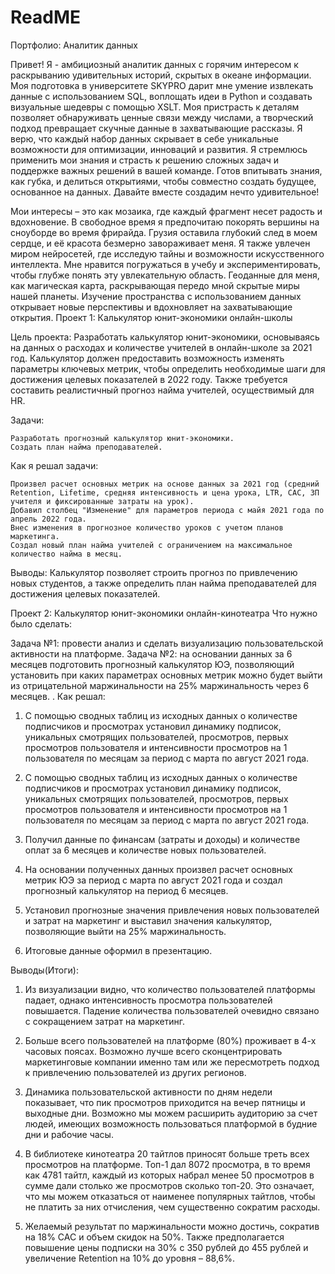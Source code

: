 # ReadME
Портфолио: Аналитик данных

Привет! Я - амбициозный аналитик данных с горячим интересом к раскрыванию удивительных историй, скрытых в океане информации. Моя подготовка в университете SKYPRO дарит мне умение извлекать данные с использованием SQL, воплощать идеи в Python и создавать визуальные шедевры с помощью XSLT. Моя пристрасть к деталям позволяет обнаруживать ценные связи между числами, а творческий подход превращает скучные данные в захватывающие рассказы. Я верю, что каждый набор данных скрывает в себе уникальные возможности для оптимизации, инноваций и развития. Я стремлюсь применить мои знания и страсть к решению сложных задач и поддержке важных решений в вашей команде. Готов впитывать знания, как губка, и делиться открытиями, чтобы совместно создать будущее, основанное на данных. Давайте вместе создадим нечто удивительное!

Мои интересы – это как мозаика, где каждый фрагмент несет радость и вдохновение. В свободное время я предпочитаю покорять вершины на сноуборде во время фрирайда. Грузия оставила глубокий след в моем сердце, и её красота безмерно завораживает меня. Я также увлечен миром нейросетей, где исследую тайны и возможности искусственного интеллекта. Мне нравится погружаться в учебу и экспериментировать, чтобы глубже понять эту увлекательную область. Геоданные для меня, как магическая карта, раскрывающая передо мной скрытые миры нашей планеты. Изучение пространства с использованием данных открывает новые перспективы и вдохновляет на захватывающие открытия.
Проект 1: Калькулятор юнит-экономики онлайн-школы

Цель проекта: Разработать калькулятор юнит-экономики, основываясь на данных о расходах и количестве учителей в онлайн-школе за 2021 год. Калькулятор должен предоставить возможность изменять параметры ключевых метрик, чтобы определить необходимые шаги для достижения целевых показателей в 2022 году. Также требуется составить реалистичный прогноз найма учителей, осуществимый для HR.

Задачи:

    Разработать прогнозный калькулятор юнит-экономики.
    Создать план найма преподавателей.

Как я решал задачи:

    Произвел расчет основных метрик на основе данных за 2021 год (средний Retention, Lifetime, средняя интенсивность и цена урока, LTR, CAC, ЗП учителя и фиксированные затраты на урок).
    Добавил столбец "Изменение" для параметров периода с майя 2021 года по апрель 2022 года.
    Внес изменения в прогнозное количество уроков с учетом планов маркетинга.
    Создал новый план найма учителей с ограничением на максимальное количество найма в месяц.

Выводы: Калькулятор позволяет строить прогноз по привлечению новых студентов, а также определить план найма преподавателей для достижения целевых показателей.

Проект 2: Калькулятор юнит-экономики онлайн-кинотеатра
Что нужно было сделать:

Задача №1: провести анализ и сделать визуализацию пользовательской активности на платформе.
Задача №2: на основании данных за 6 месяцев подготовить прогнозный калькулятор ЮЭ, позволяющий установить при каких параметрах основных метрик можно будет выйти из отрицательной маржинальности на 25% маржинальность через 6 месяцев. .
Как решал:

1. С помощью сводных таблиц из исходных данных о количестве подписчиков и просмотрах установил динамику подписок, уникальных смотрящих пользователей, просмотров, первых просмотров пользователя и интенсивности просмотров на 1 пользователя по месяцам за период с марта по август 2021 года.

2. С помощью сводных таблиц из исходных данных о количестве подписчиков и просмотрах установил динамику подписок, уникальных смотрящих пользователей, просмотров, первых просмотров пользователя и интенсивности просмотров на 1 пользователя по месяцам за период с марта по август 2021 года.

3. Получил данные по финансам (затраты и доходы) и количестве оплат за 6 месяцев и количестве новых пользователей.

4. На основании полученных данных произвел расчет основных метрик ЮЭ за период с марта по август 2021 года и создал прогнозный калькулятор на период 6 месяцев.

5. Установил прогнозные значения привлечения новых пользователей и затрат на маркетинг и выставил значения калькулятор, позволяющие выйти на 25% маржинальность.

6. Итоговые данные оформил в презентацию.

Выводы(Итоги):
1. Из визуализации видно, что количество пользователей платформы падает, однако интенсивность просмотра пользователей повышается. Падение количества пользователей очевидно связано с сокращением затрат на маркетинг.

2. Больше всего пользователей на платформе (80%) проживает в 4-х часовых поясах. Возможно лучше всего сконцентрировать маркетинговые компании именно там или же пересмотреть подход к привлечению пользователей из других регионов.

3. Динамика пользовательской активности по дням недели показывает, что пик просмотров приходится на вечер пятницы и выходные дни. Возможно мы можем расширить аудиторию за счет людей, имеющих возможность пользоваться платформой в будние дни и рабочие часы.

4. В библиотеке кинотеатра 20 тайтлов приносят больше треть всех просмотров на платформе. Топ-1 дал 8072 просмотра, в то время как 4781 тайтл, каждый из которых набрал менее 50 просмотров в сумме дали столько же просмотров сколько топ-20. Это означает, что мы можем отказаться от наименее популярных тайтлов, чтобы не платить за них отчисления, чем существенно сократим расходы.

5. Желаемый результат по маржинальности можно достичь, сократив на 18% CAC и объем скидок на 50%. Также предполагается повышение цены подписки на 30% с 350 рублей до 455 рублей и увеличение Retention на 10% до уровня – 88,6%.
